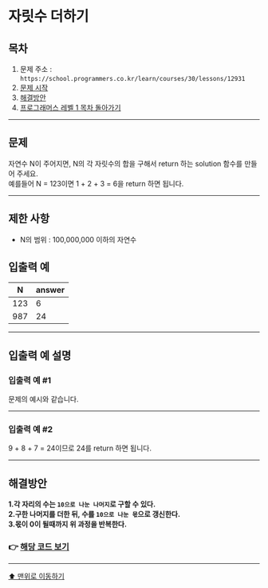 # 자릿수 더하기

## 목차

1. 문제 주소 : `https://school.programmers.co.kr/learn/courses/30/lessons/12931`
2. [문제 시작](#문제)
3. [해결방안](#해결방안)
4. [프로그래머스 레벨 1 목차 돌아가기](../README.md)
___

## 문제

자연수 N이 주어지면, N의 각 자릿수의 합을 구해서 return 하는 solution 함수를 만들어 주세요. <br>
예를들어 N = 123이면 1 + 2 + 3 = 6을 return 하면 됩니다.
___

## 제한 사항

+ N의 범위 : 100,000,000 이하의 자연수

## 입출력 예

|N	|answer|
|---|---|
|123|	6|
|987|	24|

___
## 입출력 예 설명

### 입출력 예 #1

문제의 예시와 같습니다.

___

### 입출력 예 #2

9 + 8 + 7 = 24이므로 24를 return 하면 됩니다.

---

## 해결방안
**1.각 자리의 수는 `10으로 나눈 나머지`로 구할 수 있다.** <br>
**2.구한 나머지를 더한 뒤, 수를 `10으로 나눈 몫`으로 갱신한다.** <br>
**3.몫이 0이 될때까지 위 과정을 반복한다.** <br>

### 👉 [해당 코드 보기](자릿수더하기.java)

---
[⬆ 맨위로 이동하기](#자릿수-더하기)
